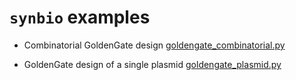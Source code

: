 # `synbio` examples

- Combinatorial GoldenGate design
  [goldengate_combinatorial.py](goldengate_combinatorial.py)

- GoldenGate design of a single plasmid
  [goldengate_plasmid.py](goldengate_plasmid.py)
